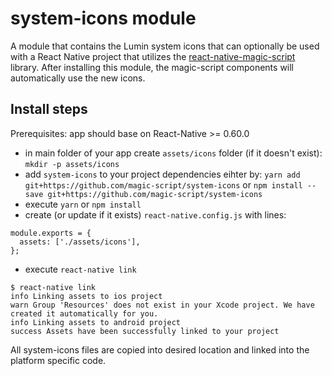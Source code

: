 # system-icons module
A module that contains the Lumin system icons that can optionally be used with a React Native project that utilizes the [react-native-magic-script](https://github.com/magic-script/react-native-magic-script) library. After installing this module, the magic-script components will automatically use the new icons.

## Install steps
Prerequisites: app should base on React-Native >= 0.60.0
- in main folder of your app create `assets/icons` folder (if it doesn't exist): `mkdir -p assets/icons`
- add `system-icons` to your project dependencies eihter by:
`yarn add git+https://github.com/magic-script/system-icons` or `npm install --save git+https://github.com/magic-script/system-icons`
- execute `yarn` or `npm install`
- create (or update if it exists) `react-native.config.js` with lines:
```
module.exports = {
  assets: ['./assets/icons'],
};
```
- execute `react-native link`
```
$ react-native link
info Linking assets to ios project
warn Group 'Resources' does not exist in your Xcode project. We have created it automatically for you.
info Linking assets to android project
success Assets have been successfully linked to your project
```
All system-icons files are copied into desired location and linked into the platform specific code.